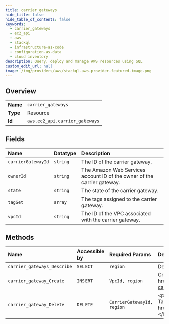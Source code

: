 ```yaml
---
title: carrier_gateways
hide_title: false
hide_table_of_contents: false
keywords:
  - carrier_gateways
  - ec2_api
  - aws    
  - stackql
  - infrastructure-as-code
  - configuration-as-data
  - cloud inventory
description: Query, deploy and manage AWS resources using SQL
custom_edit_url: null
image: /img/providers/aws/stackql-aws-provider-featured-image.png
---
```

  
    

## Overview
<table><tbody>
<tr><td><b>Name</b></td><td><code>carrier_gateways</code></td></tr>
<tr><td><b>Type</b></td><td>Resource</td></tr>
<tr><td><b>Id</b></td><td><code>aws.ec2_api.carrier_gateways</code></td></tr>
</tbody></table>

## Fields
| Name | Datatype | Description |
|:-----|:---------|:------------|
| `carrierGatewayId` | `string` | The ID of the carrier gateway. |
| `ownerId` | `string` | The Amazon Web Services account ID of the owner of the carrier gateway. |
| `state` | `string` | The state of the carrier gateway. |
| `tagSet` | `array` | The tags assigned to the carrier gateway. |
| `vpcId` | `string` | The ID of the VPC associated with the carrier gateway. |
## Methods
| Name | Accessible by | Required Params | Description |
|:-----|:--------------|:----------------|:------------|
| `carrier_gateways_Describe` | `SELECT` | `region` | Describes one or more of your carrier gateways. |
| `carrier_gateway_Create` | `INSERT` | `VpcId, region` | Creates a carrier gateway. For more information about carrier gateways, see &lt;a href="https://docs.aws.amazon.com/wavelength/latest/developerguide/how-wavelengths-work.html#wavelength-carrier-gateway"&gt;Carrier gateways&lt;/a&gt; in the &lt;i&gt;Amazon Web Services Wavelength Developer Guide&lt;/i&gt;. |
| `carrier_gateway_Delete` | `DELETE` | `CarrierGatewayId, region` | &lt;p&gt;Deletes a carrier gateway.&lt;/p&gt; &lt;important&gt; &lt;p&gt;If you do not delete the route that contains the carrier gateway as the Target, the route is a blackhole route. For information about how to delete a route, see &lt;a href="https://docs.aws.amazon.com/AWSEC2/latest/APIReference/API_DeleteRoute.html"&gt;DeleteRoute&lt;/a&gt;.&lt;/p&gt; &lt;/important&gt; |
